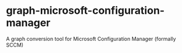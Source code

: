 # graph-microsoft-configuration-manager
A graph conversion tool for Microsoft Configuration Manager (formally SCCM)

